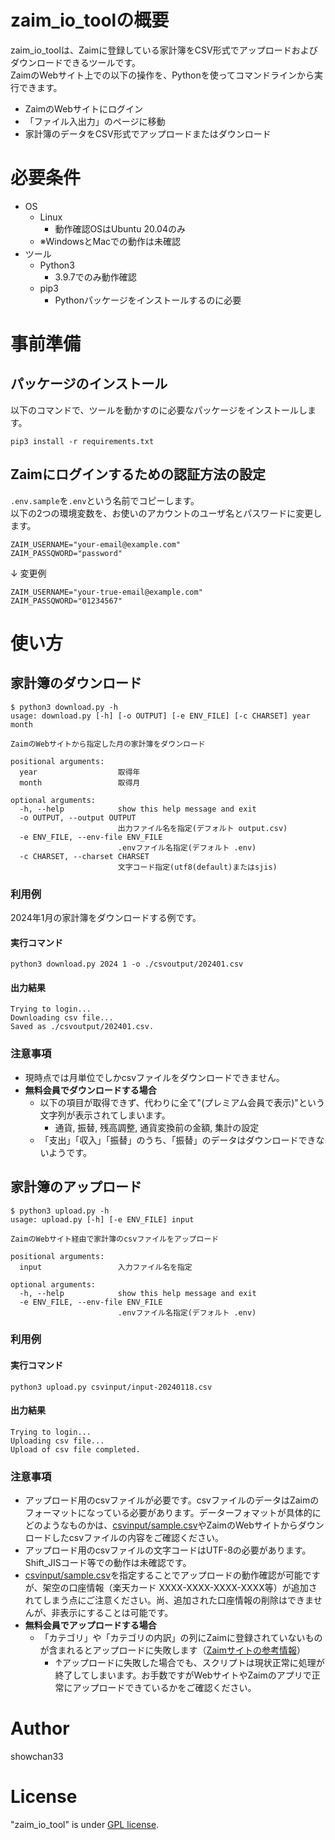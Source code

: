 # zaim_io_toolの概要

zaim_io_toolは、Zaimに登録している家計簿をCSV形式でアップロードおよびダウンロードできるツールです。<br>
ZaimのWebサイト上での以下の操作を、Pythonを使ってコマンドラインから実行できます。

* ZaimのWebサイトにログイン
* 「ファイル入出力」のページに移動
* 家計簿のデータをCSV形式でアップロードまたはダウンロード

# 必要条件

* OS
    * Linux
        * 動作確認OSはUbuntu 20.04のみ
    * ※WindowsとMacでの動作は未確認
* ツール
    * Python3
        * 3.9.7でのみ動作確認
    * pip3
        * Pythonパッケージをインストールするのに必要

# 事前準備

## パッケージのインストール

以下のコマンドで、ツールを動かすのに必要なパッケージをインストールします。

```
pip3 install -r requirements.txt
```

## Zaimにログインするための認証方法の設定

``.env.sample``を``.env``という名前でコピーします。<br>
以下の2つの環境変数を、お使いのアカウントのユーザ名とパスワードに変更します。

```shell:.env
ZAIM_USERNAME="your-email@example.com"
ZAIM_PASSQWORD="password"
```
↓ 変更例
```shell:.env
ZAIM_USERNAME="your-true-email@example.com"
ZAIM_PASSQWORD="01234567"
```

# 使い方

## 家計簿のダウンロード

```
$ python3 download.py -h
usage: download.py [-h] [-o OUTPUT] [-e ENV_FILE] [-c CHARSET] year month

ZaimのWebサイトから指定した月の家計簿をダウンロード

positional arguments:
  year                  取得年
  month                 取得月

optional arguments:
  -h, --help            show this help message and exit
  -o OUTPUT, --output OUTPUT
                        出力ファイル名を指定(デフォルト output.csv)
  -e ENV_FILE, --env-file ENV_FILE
                        .envファイル名指定(デフォルト .env)
  -c CHARSET, --charset CHARSET
                        文字コード指定(utf8(default)またはsjis)
```
### 利用例
2024年1月の家計簿をダウンロードする例です。
#### 実行コマンド
```
python3 download.py 2024 1 -o ./csvoutput/202401.csv
```
#### 出力結果
```
Trying to login...
Downloading csv file...
Saved as ./csvoutput/202401.csv.
```

### 注意事項
* 現時点では月単位でしかcsvファイルをダウンロードできません。
* **無料会員でダウンロードする場合**
    * 以下の項目が取得できず、代わりに全て"(プレミアム会員で表示)"という文字列が表示されてしまいます。
        * 通貨, 振替, 残高調整, 通貨変換前の金額, 集計の設定
    * 「支出」「収入」「振替」のうち、「振替」のデータはダウンロードできないようです。

## 家計簿のアップロード

```
$ python3 upload.py -h
usage: upload.py [-h] [-e ENV_FILE] input

ZaimのWebサイト経由で家計簿のcsvファイルをアップロード

positional arguments:
  input                 入力ファイル名を指定

optional arguments:
  -h, --help            show this help message and exit
  -e ENV_FILE, --env-file ENV_FILE
                        .envファイル名指定(デフォルト .env)
```
### 利用例

#### 実行コマンド
```
python3 upload.py csvinput/input-20240118.csv
```
#### 出力結果
```
Trying to login...
Uploading csv file...
Upload of csv file completed.
```

### 注意事項
* アップロード用のcsvファイルが必要です。csvファイルのデータはZaimのフォーマットになっている必要があります。データーフォマットが具体的にどのようなものかは、[csvinput/sample.csv](csvinput/sample.csv)やZaimのWebサイトからダウンロードしたcsvファイルの内容をご確認ください。
* アップロード用のcsvファイルの文字コードはUTF-8の必要があります。Shift_JISコード等での動作は未確認です。
* [csvinput/sample.csv](csvinput/sample.csv)を指定することでアップロードの動作確認が可能ですが、架空の口座情報（楽天カード XXXX-XXXX-XXXX-XXXX等）が追加されてしまう点にご注意ください。尚、追加された口座情報の削除はできませんが、非表示にすることは可能です。
* **無料会員でアップロードする場合**
    * 「カテゴリ」や「カテゴリの内訳」の列にZaimに登録されていないものが含まれるとアップロードに失敗します（[Zaimサイトの参考情報](https://content.zaim.net/manuals/show/51#:~:text=%E9%A3%9F%E8%B2%BB%E3%81%AA%E3%81%A9%E3%80%81%E3%81%99%E3%81%A7%E3%81%AB%E3%81%82%E3%82%8B%E3%82%AB%E3%83%86%E3%82%B4%E3%83%AA,%E5%86%85%E8%A8%B3%E3%81%8B%E3%82%89%E8%BF%BD%E5%8A%A0%E3%81%A7%E3%81%8D%E3%81%BE%E3%81%99%E3%80%82&text=%E5%86%85%E8%A8%B3%E3%82%92%E7%B7%A8%E9%9B%86-,%E3%83%A1%E3%83%8B%E3%83%A5%E3%83%BC%EF%BC%9E%E5%AE%B6%E8%A8%88%E7%B0%BF%E3%81%AE%E8%A8%AD%E5%AE%9A%EF%BC%9E%E6%94%AF%E5%87%BA%E3%81%AE%E3%82%AB%E3%83%86%E3%82%B4%E3%83%AA,%E5%86%85%E8%A8%B3%E8%A8%AD%E5%AE%9A%20%E3%81%8B%E3%82%89%E7%B7%A8%E9%9B%86%E3%81%8F%E3%81%A0%E3%81%95%E3%81%84%E3%80%82)）
        * ↑アップロードに失敗した場合でも、スクリプトは現状正常に処理が終了してしまいます。お手数ですがWebサイトやZaimのアプリで正常にアップロードできているかをご確認ください。

# Author
showchan33

# License
"zaim_io_tool" is under [GPL license](https://www.gnu.org/licenses/licenses.en.html).
